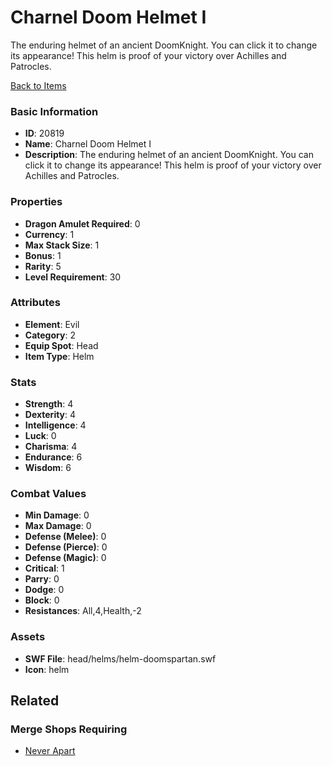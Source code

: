 # Charnel Doom Helmet I

The enduring helmet of an ancient DoomKnight. You can click it to change its appearance! This helm is proof of your victory over Achilles and Patrocles.

[Back to Items](../items.md)

### Basic Information

- **ID**: 20819
- **Name**: Charnel Doom Helmet I
- **Description**: The enduring helmet of an ancient DoomKnight. You can click it to change its appearance! This helm is proof of your victory over Achilles and Patrocles.

### Properties

- **Dragon Amulet Required**: 0
- **Currency**: 1
- **Max Stack Size**: 1
- **Bonus**: 1
- **Rarity**: 5
- **Level Requirement**: 30

### Attributes

- **Element**: Evil
- **Category**: 2
- **Equip Spot**: Head
- **Item Type**: Helm

### Stats

- **Strength**: 4
- **Dexterity**: 4
- **Intelligence**: 4
- **Luck**: 0
- **Charisma**: 4
- **Endurance**: 6
- **Wisdom**: 6

### Combat Values

- **Min Damage**: 0
- **Max Damage**: 0
- **Defense (Melee)**: 0
- **Defense (Pierce)**: 0
- **Defense (Magic)**: 0
- **Critical**: 1
- **Parry**: 0
- **Dodge**: 0
- **Block**: 0
- **Resistances**: All,4,Health,-2

### Assets

- **SWF File**: head/helms/helm-doomspartan.swf
- **Icon**: helm

## Related

### Merge Shops Requiring

- [Never Apart](../merge-shops/364-never-apart.md)

